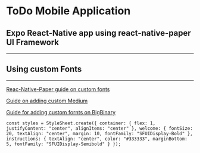 # ToDo Mobile Application

## Expo React-Native app using react-native-paper UI Framework

---

## Using custom Fonts

---

[Reac-Native-Paper guide on custom fonts](https://callstack.github.io/react-native-paper/fonts.html)

[Guide on adding custom Medium](https://mehrankhandev.medium.com/ultimate-guide-to-use-custom-fonts-in-react-native-77fcdf859cf4)

[Guide for adding custom fornts on BigBinary](https://www.bigbinary.com/learn-react-native/adding-custom-fonts)

```
const styles = StyleSheet.create({ container: { flex: 1, justifyContent: "center", alignItems: "center" }, welcome: { fontSize: 20, textAlign: "center", margin: 10, fontFamily: "SFUIDisplay-Bold" }, instructions: { textAlign: "center", color: "#333333", marginBottom: 5, fontFamily: "SFUIDisplay-Semibold" } });
```

